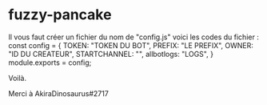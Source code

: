 # fuzzy-pancake
Il vous faut créer un fichier du nom de "config.js"
voici les codes du fichier :
const config = {
    TOKEN: "TOKEN DU BOT",
    PREFIX: "LE PREFIX",
    OWNER: "ID DU CREATEUR",
    STARTCHANNEL: "",
    allbotlogs: "LOGS",
}
module.exports = config;

Voilà.

Merci à AkiraDinosaurus#2717

